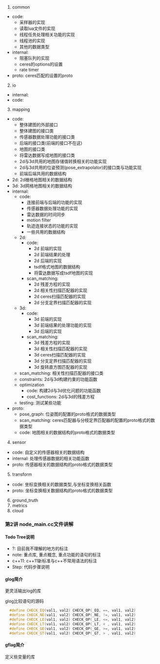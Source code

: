 
1. common
  - code:
    - 采样器的实现
    - 读取lua文件的实现
    - 线程任务处理相关功能的实现
    - 线程池的实现
    - 其他的数据类型
  - internal:
    - 阻塞队列的实现
    - ceres的options的设置
    - rate timer
  - proto: ceres匹配的设置的proto
2. io
  - internal:
  - code:
3. mapping
  - code: 
    - 整体建图的外部接口
    - 整体建图的接口类
    - 传感器数据处理功能的接口类
    - 后端的接口类(前端的接口不在这)
    - 地图的接口类
    - 将雷达数据写成地图的接口类
    - 2d与3d共用的地图存储值转换相关的功能实现
    - 2d与3d共用的位姿预测(pose_extrapolator)的接口类与功能实现
    - 前端后端共用的数据结构
  - 2d: 2d栅格地图相关的数据结构
  - 3d: 3d网格地图相关的数据结构
  - internal:
    - code: 
      - 连接前端与后端的功能的实现
      - 传感器数据处理功能的实现
      - 雷达数据的时间同步
      - motion filter
      - 轨迹连接状态的功能的实现
      - 一些共用的数据结构
    - 2d:
      - code:
        - 2d 前端的实现
        - 2d 前端结果的处理
        - 2d 后端的实现
        - tsdf格式地图的数据结构
        - 将雷达数据写成tsdf地图的实现
      - scan_matching:
        - 2d 残差方程的实现
        - 2d 相关性扫描匹配器的实现
        - 2d ceres扫描匹配器的实现
        - 2d 分支定界扫描匹配器的实现
    - 3d:
      - code:
        - 3d 前端的实现
        - 3d 前端结果的处理功能的实现
        - 3d 后端的实现
      - scan_matching:
        - 3d 残差方程的实现
        - 3d 相关性扫描匹配器的实现
        - 3d ceres扫描匹配器的实现
        - 3d 分支定界扫描匹配器的实现
        - 3d 旋转直方图匹配器的实现
    - scan_matching: 相关性扫描匹配器的接口类
    - constraints: 2d与3d构建约束的功能函数
    - optimization
      - code: 构建2d与3d优化问题的功能函数
      - cost_functions: 2d与3d的残差方程
    - testing: 测试某些功能
  - proto:
    - pose_graph: 位姿图的配置的proto格式的数据类型
    - scan_matching: ceres匹配器与分枝定界匹配器的配置的proto格式的数据类型
    - code: 地图相关的数据结构的proto格式的数据类型
4. sensor
 - code: 自定义的传感器相关的数据结构
 - internal: 处理传感器数据的相关功能函数
 - proto: 传感器相关的数据结构的proto格式的数据类型
5. transform
 - code: 坐标变换相关的数据类型,与坐标变换相关函数
 - proto: 坐标变换相关数据结构的proto格式的数据类型
6. ground_truth
7. metrics
8. cloud

### 第2讲 node_main.cc文件讲解

#### Todo Tree说明

- ?: 目前我不理解的地方的标注
- note: 重点库, 重点概念, 重点功能的语句的标注
- c++11: c++11新标准与c++不常用语法的标注
- Step: 代码步骤说明

#### glog简介

更灵活输出log的库

glog比较语句的源码

```c++
  #define CHECK_EQ(val1, val2) CHECK_OP(_EQ, ==, val1, val2)
  #define CHECK_NE(val1, val2) CHECK_OP(_NE, !=, val1, val2)
  #define CHECK_LE(val1, val2) CHECK_OP(_LE, <=, val1, val2)
  #define CHECK_LT(val1, val2) CHECK_OP(_LT, < , val1, val2)
  #define CHECK_GE(val1, val2) CHECK_OP(_GE, >=, val1, val2)
  #define CHECK_GT(val1, val2) CHECK_OP(_GT, > , val1, val2)
```

#### gflag简介

定义些变量的库